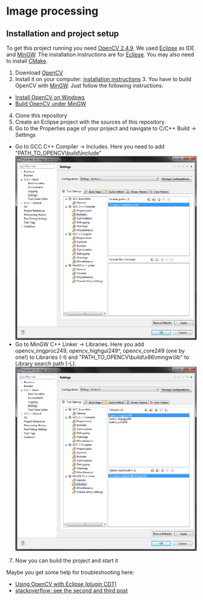 Image processing
================

Installation and project setup
-------------------
To get this project running you need [OpenCV 2.4.9](http://opencv.org/). We used [Eclipse](http://www.eclipse.org) as IDE and [MinGW](http://www.mingw.org/). The installation instructions are for [Eclipse](http://www.eclipse.org). You may also need to install [CMake](http://www.cmake.org/).

1. Download [OpenCV](http://opencv.org/)
2. Install it on your computer: [installation instructions](http://docs.opencv.org/doc/tutorials/introduction/table_of_content_introduction/table_of_content_introduction.html) 3. You have to build OpenCV with [MinGW](http://www.mingw.org/). Just follow the following instructions.
  * [Install OpenCV on Windows](http://seevisionc.blogspot.co.uk/2011/09/linux-like-installation-of-opencv-230.html)
  * [Build OpenCV under MinGW](http://sourceforge.net/p/opencvmingw/wiki/Build%20OpenCV%20under%20MinGW/)
4. Clone this repository
5. Create an Eclipse project with the sources of this repository.
6. Go to the Properties page of your project and navigate to C/C++ Build -> Settings
 * Go to GCC C++ Compiler -> Includes. Here you need to add "PATH_TO_OPENCV\build\include\"
 ![Compiler includes](https://raw.githubusercontent.com/swank-rats/image-processing/master/doc/images/compiler_includes.png)
 * Go to MinGW C++ Linker -> Libraries. Here you add opencv_imgproc249, opencv_highgui249^, opencv_core249 (one by one!) to Libraries (-I) and "PATH_TO_OPENCV\build\x86\mingw\lib" to Library search path (-L).
![Linker includes](https://raw.githubusercontent.com/swank-rats/image-processing/master/doc/images/linker_includes.png)
7. Now you can build the project and start it

Maybe you get some help for troubleshooting here:
 * [Using OpenCV with Eclipse (plugin CDT)](http://docs.opencv.org/doc/tutorials/introduction/linux_eclipse/linux_eclipse.html#linux-eclipse-usage)
 * [stackoverflow: see the second and third post](http://stackoverflow.com/questions/10860352/getting-started-with-opencv-2-4-and-mingw-on-windows-7)
